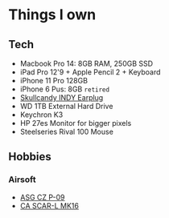 # Things I own

## Tech

* Macbook Pro 14: 8GB RAM, 250GB SSD
* iPad Pro 12'9 + Apple Pencil 2 + Keyboard
* iPhone 11 Pro 128GB
* iPhone 6 Pus: 8GB `retired`
* [Skullcandy INDY Earplug](https://amzn.to/3vkAk5c)
* WD 1TB External Hard Drive
* Keychron K3
* HP 27es Monitor for bigger pixels
* Steelseries Rival 100 Mouse

## Hobbies

### Airsoft

* [ASG CZ P-09](https://amzn.to/3vbJsZO)
* [CA SCAR-L MK16](https://www.airsoftstation.com/classic-army-fn-herstal-licensed-scar-l-sportline-tan-airsoft-rifle/)

